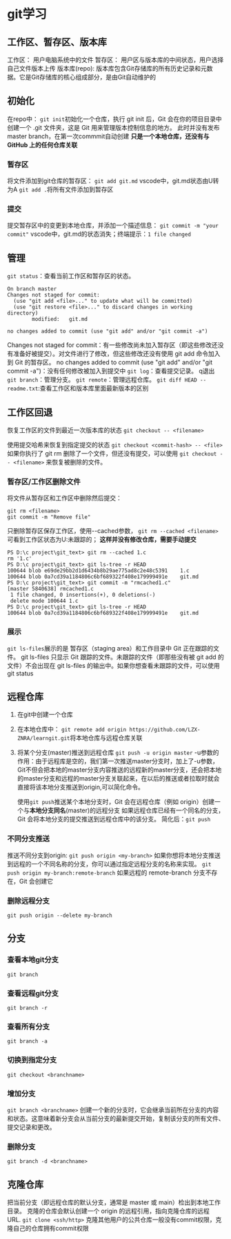 # git学习
## 工作区、暂存区、版本库
工作区： 用户电脑系统中的文件
暂存区： 用户区与版本库的中间状态，用户选择自己文件版本上传
版本库(repo): 版本库包含Git存储库的所有历史记录和元数据。它是Git存储库的核心组成部分，是由Git自动维护的
## 初始化
在repo中：
`git init`初始化一个仓库，执行 git init 后，Git 会在你的项目目录中创建一个 .git 文件夹，这是 Git 用来管理版本控制信息的地方。
此时并没有发布master branch，在第一次commmit自动创建
**只是一个本地仓库，还没有与 GitHub 上的任何仓库关联**
### 暂存区
将文件添加到git仓库的暂存区： `git add git.md`
vscode中，git.md状态由U转为A
`git add .`将所有文件添加到暂存区
### 提交
提交暂存区中的变更到本地仓库，并添加一个描述信息：
`git commit -m "your commit"`
vscode中，git.md的状态消失；终端提示：`1 file changed`

## 管理
`git status`：查看当前工作区和暂存区的状态。
```
On branch master
Changes not staged for commit:
  (use "git add <file>..." to update what will be committed)
  (use "git restore <file>..." to discard changes in working directory)
        modified:   git.md

no changes added to commit (use "git add" and/or "git commit -a")
```
Changes not staged for commit：有一些修改尚未加入暂存区（即这些修改还没有准备好被提交）。对文件进行了修改，但这些修改还没有使用 git add 命令加入到 Git 的暂存区。
 no changes added to commit (use "git add" and/or "git commit -a")：没有任何修改被加入到提交中
`git log`：查看提交记录。
q退出
`git branch`：管理分支。
`git remote`：管理远程仓库。
`git diff HEAD -- readme.txt`:查看工作区和版本库里面最新版本的区别

## 工作区回退
恢复工作区的文件到最近一次版本库的状态
`git checkout -- <filename>`

使用提交哈希来恢复到指定提交的状态
`git checkout <commit-hash> -- <file>`
如果你执行了 git rm 删除了一个文件，但还没有提交，可以使用 `git checkout -- <filename>` 来恢复被删除的文件。
### 暂存区/工作区删除文件
将文件从暂存区和工作区中删除然后提交：
```
git rm <filename>
git commit -m "Remove file"
```

只删除暂存区保存工作区，使用--cached参数，
`git rm --cached <filename>`
可看到工作区状态为U:未跟踪的；
**这样并没有修改仓库，需要手动提交**
```
PS D:\c project\git_text> git rm --cached 1.c   
rm '1.c'
PS D:\c project\git_text> git ls-tree -r HEAD   
100644 blob e69de29bb2d1d6434b8b29ae775ad8c2e48c5391    1.c
100644 blob 0a7cd39a1184806c6bf689322f408e179999491e    git.md
PS D:\c project\git_text> git commit -m "rmcached1.c"
[master 5840638] rmcached1.c
 1 file changed, 0 insertions(+), 0 deletions(-)
 delete mode 100644 1.c
PS D:\c project\git_text> git ls-tree -r HEAD        
100644 blob 0a7cd39a1184806c6bf689322f408e179999491e    git.md
```
### 展示
`git ls-files`展示的是 暂存区（staging area）和工作目录中 Git 正在跟踪的文件。
git ls-files 只显示 Git 跟踪的文件。未跟踪的文件（即那些没有被 git add 的文件）不会出现在 git ls-files 的输出中。如果你想查看未跟踪的文件，可以使用 git status

## 远程仓库
1. 在git中创建一个仓库
2. 在本地仓库中：
   `git remote add origin https://github.com/LZX-ZNRA/learngit.git`将本地仓库与远程仓库关联
3. 将某个分支(master)推送到远程仓库
   `git push -u origin master`
   -u参数的作用：由于远程库是空的，我们第一次推送master分支时，加上了-u参数，Git不但会把本地的master分支内容推送的远程新的master分支，还会把本地的master分支和远程的master分支关联起来，在以后的推送或者拉取时就会直接将该本地分支推送到origin,可以简化命令。

   使用`git push`推送某个本地分支时，Git 会在远程仓库（例如 origin）创建一个与**本地分支同名**(master)的远程分支
   如果远程仓库已经有一个同名的分支，Git 会将本地分支的提交推送到远程仓库中的该分支。
简化后：`git push`   
 
### 不同分支推送
推送不同分支到origin:
`git push origin <my-branch>`
如果你想将本地分支推送到远程的一个不同名称的分支，你可以通过指定远程分支的名称来实现。
`git push origin my-branch:remote-branch`
如果远程的 remote-branch 分支不存在，Git 会创建它

### 删除远程分支
`git push origin --delete my-branch`

## 分支
### 查看本地git分支
`git branch`
### 查看远程git分支
`git branch -r`
### 查看所有分支
`git branch -a`
### 切换到指定分支
`git checkout <branchname>`
### 增加分支
`git branch <branchname>`
创建一个新的分支时，它会继承当前所在分支的内容和状态。这意味着新分支会从当前分支的最新提交开始，复制该分支的所有文件、提交记录和更改。
### 删除分支
`git branch -d <branchname>`
 
## 克隆仓库
把当前分支（即远程仓库的默认分支，通常是 master 或 main）检出到本地工作目录。
克隆的仓库会默认创建一个 origin 的远程引用，指向克隆仓库的远程 URL.
`git clone <ssh/http>`
克隆其他用户的公共仓库一般没有commit权限，克隆自己的仓库拥有commit权限